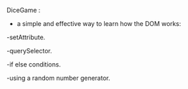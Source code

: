 DiceGame :


- a simple and effective way to learn how the DOM works:

-setAttribute.

-querySelector.

-if else conditions.

-using a random number generator.

